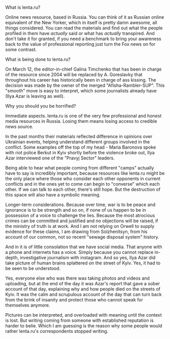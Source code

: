 What is lenta.ru?

Online news resource, based in Russia. You can think of it as Russian online equivalent of the New Yorker, which in itself is pretty damn awesome, all things considered. You can read the materials and find out what the people profiled in them have *actually* said or what has *actually* transpired. And don't take it for granted, if you need a benchmark to bring your awareness back to the value of professional reporting just turn the Fox news on for some contrast.

What is being done to lenta.ru?

On March 12, the editor-in-chief Galina Timchenko that has been in charge of the resource since 2004 will be replaced by A. Goreslavky that throughout his career has historically been in charge of ass kissing. The decision was made by the owner of the merged "Afisha-Rambler-SUP". This "smooth" move is easy to interpret, which some journalists already have (Ilya Azar is leaving as well).

Why you should you be horrified?

Immediate aspects. lenta.ru is one of the very few professional and honest media resources in Russia. Losing them means losing access to credible news source. 

In the past months their materials reflected difference in opinions over Ukrainian events, helping understand different groups involved in the conflict. Some examples off the top of my head - Maria Baronova spoke with riot police Berkut in Kyiv shortly before the violence broke out, Ilya Azar interviewed one of the "Pravyj Sector" leaders. 

Being able to hear what people coming from different "camps" actually have to say is incredibly important, because resources like lenta.ru might be the only place where those who consider each other opponents in current conflicts and in the ones yet to come can begin to "converse" which each other. If we can talk to each other, there's still hope. But the destruction of this space will also have a symbolic meaning.

Longer-term considerations. Because over time, war is to be peace and ignorance is to be strength and so on, if none of us happen to be in possession of a voice to challenge the lies. Because the most atrocious crimes can be committed and justified and no objections will be raised, if the ministry of truth is at work. And I am not relying on Orwell to supply evidence for these claims, I am drawing from Solzhenitsyn, from his account of our common, not so recent "sewage disposal system" history.

And in it is of little consolation that we have social media. That anyone with a phone and internets has a voice. Simply because you cannot replace in-depth, investigative journalism with instagram. And so yes, Ilya Azar did take picture of human brains splattered on the street of Kyiv. Yes, it had to be seen to be understood. 

Yes, everyone else who was there was taking photos and videos and uploading, but at the end of the day it was Azar's report that gave a sober account of that day, explaining why and how people died on the streets of Kyiv. It was the calm and scrupulous account of the day that can turn back from the brink of insanity and protect those who cannot speak for themselves anymore.

Pictures can be interpreted, and overloaded with meaning until the context is lost. But writing coming from someone with established reputation is harder to belie. Which I am guessing is the reason why some people would rather lenta.ru's correspondents stopped writing.
